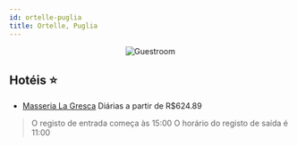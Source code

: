 ```yaml
---
id: ortelle-puglia
title: Ortelle, Puglia
---
```


<center><img src="https://i.travelapi.com/hotels/20000000/19840000/19832900/19832808/0241214f_b.jpg" alt="Guestroom" /></center>


## Hotéis ⭐️

-    [Masseria La Gresca](https://www.hurb.com/aud/https://www.hurb.com/hoteis/ortelle/masseria-la-gresca-JNP-JP014847?cmp=18055) Diárias a partir de R$624.89
   > O registo de entrada começa às 15:00  O horário do registo de saída é 11:00
